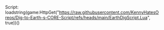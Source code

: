 Script: loadstring(game:HttpGet("https://raw.githubusercontent.com/KennyHatesOreos/Dig-to-Earth-s-CORE-Script/refs/heads/main/EarthDigScript.Lua", true))()
